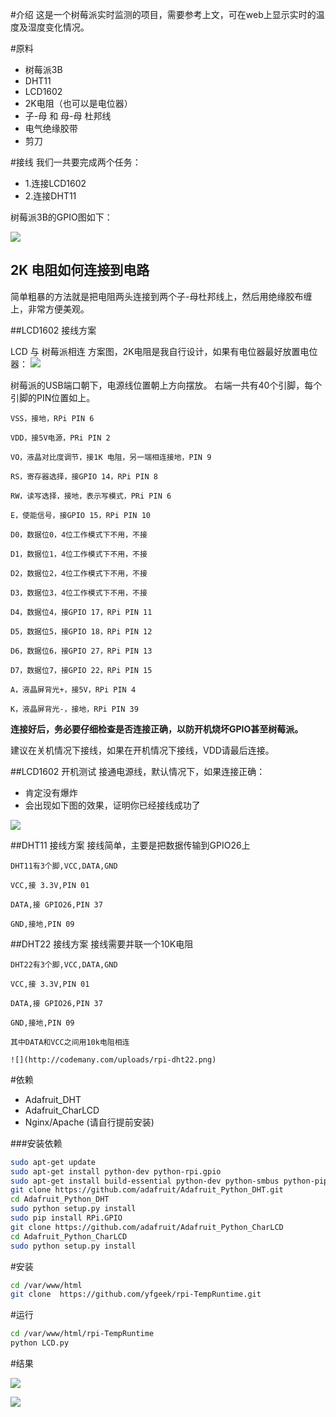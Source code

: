 #介绍
这是一个树莓派实时监测的项目，需要参考上文，可在web上显示实时的温度及湿度变化情况。


#原料
* 树莓派3B
* DHT11
* LCD1602
* 2K电阻（也可以是电位器）
* 子-母 和 母-母 杜邦线
* 电气绝缘胶带
* 剪刀

#接线
我们一共要完成两个任务：

* 1.连接LCD1602
* 2.连接DHT11

树莓派3B的GPIO图如下：

![](http://blog.yfgeek.com/content/images/2016/08/GPIO.png)
## 2K 电阻如何连接到电路
简单粗暴的方法就是把电阻两头连接到两个子-母杜邦线上，然后用绝缘胶布缠上，非常方便美观。

##LCD1602 接线方案

LCD 与 树莓派相连 方案图，2K电阻是我自行设计，如果有电位器最好放置电位器：
![](http://blog.yfgeek.com/content/images/2016/08/LCD1602--.jpg)

树莓派的USB端口朝下，电源线位置朝上方向摆放。
右端一共有40个引脚，每个引脚的PIN位置如上。
```
VSS，接地，RPi PIN 6

VDD，接5V电源，PRi PIN 2

VO，液晶对比度调节，接1K 电阻，另一端相连接地，PIN 9

RS，寄存器选择，接GPIO 14，RPi PIN 8

RW，读写选择，接地，表示写模式，PRi PIN 6

E，使能信号，接GPIO 15，RPi PIN 10

D0，数据位0，4位工作模式下不用，不接

D1，数据位1，4位工作模式下不用，不接

D2，数据位2，4位工作模式下不用，不接

D3，数据位3，4位工作模式下不用，不接

D4，数据位4，接GPIO 17，RPi PIN 11

D5，数据位5，接GPIO 18，RPi PIN 12

D6，数据位6，接GPIO 27，RPi PIN 13

D7，数据位7，接GPIO 22，RPi PIN 15

A，液晶屏背光+，接5V，RPi PIN 4

K，液晶屏背光-，接地，RPi PIN 39
```

**连接好后，务必要仔细检查是否连接正确，以防开机烧坏GPIO甚至树莓派。**

建议在关机情况下接线，如果在开机情况下接线，VDD请最后连接。

##LCD1602 开机测试
接通电源线，默认情况下，如果连接正确：

* 肯定没有爆炸
* 会出现如下图的效果，证明你已经接线成功了

![](http://blog.yfgeek.com/content/images/2016/08/1.jpg)

##DHT11 接线方案
接线简单，主要是把数据传输到GPIO26上
```
DHT11有3个脚,VCC,DATA,GND

VCC,接 3.3V,PIN 01

DATA,接 GPIO26,PIN 37

GND,接地,PIN 09
```

##DHT22 接线方案
接线需要并联一个10K电阻
```
DHT22有3个脚,VCC,DATA,GND

VCC,接 3.3V,PIN 01

DATA,接 GPIO26,PIN 37

GND,接地,PIN 09

其中DATA和VCC之间用10k电阻相连

![](http://codemany.com/uploads/rpi-dht22.png)

```

#依赖
* Adafruit_DHT
* Adafruit_CharLCD
* Nginx/Apache (请自行提前安装)

###安装依赖
```bash
sudo apt-get update
sudo apt-get install python-dev python-rpi.gpio
sudo apt-get install build-essential python-dev python-smbus python-pip
git clone https://github.com/adafruit/Adafruit_Python_DHT.git
cd Adafruit_Python_DHT
sudo python setup.py install
sudo pip install RPi.GPIO
git clone https://github.com/adafruit/Adafruit_Python_CharLCD
cd Adafruit_Python_CharLCD
sudo python setup.py install
```
#安装
```bash
cd /var/www/html
git clone  https://github.com/yfgeek/rpi-TempRuntime.git
```
#运行
```bash
cd /var/www/html/rpi-TempRuntime
python LCD.py
```
#结果

![](http://blog.yfgeek.com/content/images/2016/08/WechatIMG10.jpeg)

![](http://blog.yfgeek.com/content/images/2016/08/WechatIMG302.jpeg)
